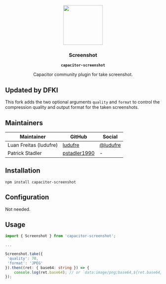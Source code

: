 <p align="center"><br><img src="https://user-images.githubusercontent.com/236501/85893648-1c92e880-b7a8-11ea-926d-95355b8175c7.png" width="128" height="128" /></p>
<h3 align="center">Screenshot</h3>
<p align="center"><strong><code>capacitor-screenshot</code></strong></p>
<p align="center">
  Capacitor community plugin for take screenshot.
</p>

## Updated by DFKI
This fork adds the two optional arguments `quality` and `format` to control the compression quality and output format for the taken screenshots.

## Maintainers

| Maintainer             | GitHub                                | Social                                  |
| ---------------------- | ------------------------------------- | --------------------------------------- |
| Luan Freitas (ludufre) | [ludufre](https://github.com/ludufre) | [@ludufre](https://twitter.com/ludufre) |
 | Patrick Stadler       | [pstadler1990](https://github.com/pstadler1990) | - |

## Installation

`npm install capacitor-screenshot`

## Configuration

Not needed.

## Usage

```typescript
import { Screenshot } from 'capacitor-screenshot';

...

Screenshot.take({
 'quality': 70,
 'format': 'JPEG'
}).then((ret: { base64: string }) => {
    console.log(ret.base64); // or `data:image/png;base64,${ret.base64}`
});
```
